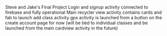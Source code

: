 Steve and Jake's Final Project
Login and signup activity connected to firebase and fully operational
Main recycler view activity contains cards and fab to launch add class activity
gps activity is launched from a button on the create account page for now (will be tied to individual classes and be launched from the main cardview activity in the future)

